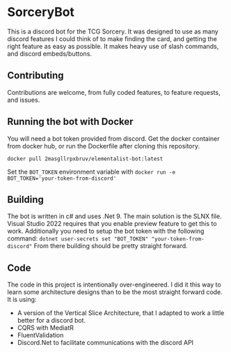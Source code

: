 # SorceryBot
This is a discord bot for the TCG Sorcery. It was designed to use as many discord features I could think of to make finding the card, and getting the right feature as easy as possible. It makes heavy use of slash commands, and discord embeds/buttons.

## Contributing
Contributions are welcome, from fully coded features, to feature requests, and issues.

## Running the bot with Docker
You will need a bot token provided from discord.
Get the docker container from docker hub, or run the Dockerfile after cloning this repository.
```
docker pull 2masgllrpxbruv/elementalist-bot:latest
```
Set the `BOT_TOKEN` environment variable with `docker run -e BOT_TOKEN='your-token-from-discord'`

## Building
The bot is written in c# and uses .Net 9. The main solution is the SLNX file. Visual Studio 2022 requires that you enable preview feature to get this to work.
Additionally you need to setup the bot token with the following command: `dotnet user-secrets set "BOT_TOKEN" "your-token-from-discord"`
From there building should be pretty straight forward.

## Code
The code in this project is intentionally over-engineered. I did it this way to learn some architecture designs than to be the most straight forward code.
It is using:
 * A version of the Vertical Slice Architecture, that I adapted to work a little better for a discord bot.
 * CQRS with MediatR
 * FluentValidation
 * Discord.Net to facilitate communications with the discord API

